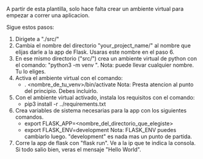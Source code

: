 A partir de esta plantilla, solo hace falta crear un ambiente virtual para
empezar a correr una aplicacion.

Sigue estos pasos:

  1. Dirigete a "./src/"
  2. Cambia el nombre del directorio "your_project_name/" al nombre que elijas
     darle a la app de Flask. Usaras este nombre en el paso 6.
  3. En ese mismo directorio ("src/") crea un ambiente virtual de python con el
     comando: "python3 -m venv <venv>".
        Nota: <venv> puede llevar cualquier nombre. Tu lo eliges.
  4. Activa el ambiente virtual con el comando:
        - . <nombre_de_tu_venv>/bin/activate
        Nota: Presta atencion al punto del principio. Debes incluirlo.
  5. Con el ambiente virtual activado, instala los requisitos con el comando:
        - pip3 install -r ../requirements.txt
  6. Crea variables de sistema necesarias para la app con los siguientes comandos.
        - export FLASK_APP=<nombre_del_directorio_que_elegiste>
        - export FLASK_ENV=development
        Nota: FLASK_ENV puedes cambiarlo luego. "development" es nada mas un punto de partida.
  7. Corre la app de flask con "flask run". Ve a la ip que te indica la consola.
     Si todo salio bien, veras el mensaje "Hello World".
    
